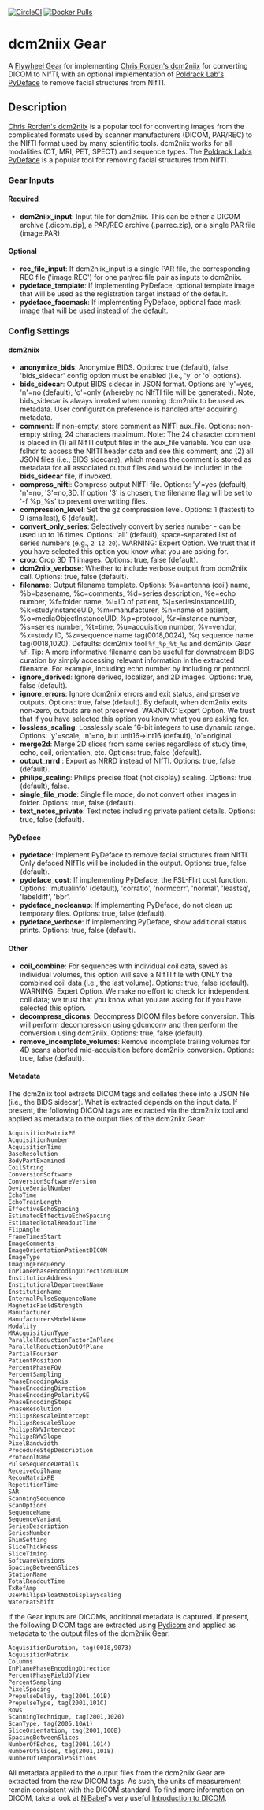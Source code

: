 [![CircleCI](https://circleci.com/gh/flywheel-apps/dcm2niix.svg?style=shield)](https://app.circleci.com/pipelines/github/flywheel-apps/dcm2niix)
[![Docker Pulls](https://img.shields.io/docker/pulls/flywheel/dcm2niix.svg)](https://hub.docker.com/r/flywheel/dcm2niix/)

# dcm2niix Gear

A [Flywheel Gear](https://github.com/flywheel-io/gears/tree/master/spec) for implementing [Chris Rorden's dcm2niix](https://github.com/rordenlab/dcm2niix) for converting DICOM to NIfTI, with an optional implementation of [Poldrack Lab's PyDeface](https://github.com/poldracklab/pydeface) to remove facial structures from NIfTI.

## Description

[Chris Rorden's dcm2niix](https://github.com/rordenlab/dcm2niix) is a popular tool for converting images from the complicated formats used by scanner manufacturers (DICOM, PAR/REC) to the NIfTI format used by many scientific tools. dcm2niix works for all modalities (CT, MRI, PET, SPECT) and sequence types. The [Poldrack Lab's PyDeface](https://github.com/poldracklab/pydeface) is a popular tool for removing facial structures from NIfTI.

### Gear Inputs

#### Required
* **dcm2niix_input**: Input file for dcm2niix. This can be either a DICOM archive (.dicom.zip), a PAR/REC archive (.parrec.zip), or a single PAR file (image.PAR).

#### Optional
* **rec_file_input**: If dcm2niix_input is a single PAR file, the corresponding REC file ('image.REC') for one par/rec file pair as inputs to dcm2niix.
* **pydeface_template**: If implementing PyDeface, optional template image that will be used as the registration target instead of the default.
* **pydeface_facemask**: If implementing PyDeface, optional face mask image that will be used instead of the default.

### Config Settings

#### dcm2niix
* **anonymize_bids**: Anonymize BIDS. Options: true (default), false. 'bids_sidecar' config option must be enabled (i.e., 'y' or 'o' options).
* **bids_sidecar**: Output BIDS sidecar in JSON format. Options are 'y'=yes, 'n'=no (default), 'o'=only (whereby no NIfTI file will be generated). Note, bids_sidecar is always invoked when running dcm2niix to be used as metadata. User configuration preference is handled after acquiring metadata.
*  **comment**: If non-empty, store comment as NIfTI aux_file. Options: non-empty string, 24 characters maximum. Note: The 24 character comment is placed in (1) all NIfTI output files in the aux_file variable. You can use fslhdr to access the NIfTI header data and see this comment; and (2) all JSON files (i.e., BIDS sidecars), which means the comment is stored as metadata for all associated output files and would be included in the **bids_sidecar** file, if invoked.
* **compress_nifti**: Compress output NIfTI file. Options: 'y'=yes (default), 'n'=no, '3'=no,3D. If option '3' is chosen, the filename flag will be set to '-f %p_%s' to prevent overwriting files.
* **compression_level**: Set the gz compression level. Options: 1 (fastest) to 9 (smallest), 6 (default).
* **convert_only_series**: Selectively convert by series number - can be used up to 16 times. Options: 'all' (default), space-separated list of series numbers (e.g., `2 12 20`). WARNING: Expert Option. We trust that if you have selected this option you know what you are asking for.
* **crop**: Crop 3D T1 images. Options: true, false (default).
*  **dcm2niix_verbose**: Whether to include verbose output from dcm2niix call. Options: true, false (default).
* **filename**: Output filename template. Options: %a=antenna (coil) name, %b=basename, %c=comments, %d=series description, %e=echo number, %f=folder name, %i=ID of patient, %j=seriesInstanceUID, %k=studyInstanceUID, %m=manufacturer, %n=name of patient, %o=mediaObjectInstanceUID, %p=protocol, %r=instance number, %s=series number, %t=time, %u=acquisition number, %v=vendor, %x=study ID, %z=sequence name tag(0018,0024), %q sequence name tag(0018,1020). Defaults: dcm2niix tool `%f_%p_%t_%s` and dcm2niix Gear `%f`. Tip: A more informative filename can be useful for downstream BIDS curation by simply accessing relevant information in the extracted filename. For example, including echo number by including or protocol.
* **ignore_derived**: Ignore derived, localizer, and 2D images. Options: true, false (default).
* **ignore_errors**: Ignore dcm2niix errors and exit status, and preserve outputs. Options: true, false (default). By default, when dcm2niix exits non-zero, outputs are not preserved. WARNING: Expert Option. We trust that if you have selected this option you know what you are asking for.
* **lossless_scaling**: Losslessly scale 16-bit integers to use dynamic range. Options: 'y'=scale, 'n'=no, but unit16->int16 (default), 'o'=original.
* **merge2d**: Merge 2D slices from same series regardless of study time, echo, coil, orientation, etc. Options: true, false (default).
* **output_nrrd** : Export as NRRD instead of NIfTI. Options: true, false (default).
* **philips_scaling**: Philips precise float (not display) scaling. Options: true (default), false.
* **single_file_mode**: Single file mode, do not convert other images in folder. Options: true, false (default).
* **text_notes_private**: Text notes including private patient details. Options: true, false (default).

#### PyDeface
* **pydeface**: Implement PyDeface to remove facial structures from NIfTI. Only defaced NIfTIs will be included in the output. Options: true, false (default).
* **pydeface_cost**: If implementing PyDeface, the FSL-Flirt cost function. Options: 'mutualinfo' (default), 'corratio', 'normcorr', 'normal', 'leastsq', 'labeldiff', 'bbr'.
* **pydeface_nocleanup**: If implementing PyDeface, do not clean up temporary files. Options: true, false (default).
* **pydeface_verbose**: If implementing PyDeface, show additional status prints. Options: true, false (default).

#### Other
* **coil_combine**: For sequences with individual coil data, saved as individual volumes, this option will save a NIfTI file with ONLY the combined coil data (i.e., the last volume). Options: true, false (default). WARNING: Expert Option. We make no effort to check for independent coil data; we trust that you know what you are asking for if you have selected this option.
* **decompress_dicoms**: Decompress DICOM files before conversion. This will perform decompression using gdcmconv and then perform the conversion using dcm2niix. Options: true, false (default).
* **remove_incomplete_volumes**: Remove incomplete trailing volumes for 4D scans aborted mid-acquisition before dcm2niix conversion. Options: true, false (default).

#### Metadata

The dcm2niix tool extracts DICOM tags and collates these into a JSON file (i.e., the BIDS sidecar). What is extracted depends on the input data. If present, the following DICOM tags are extracted via the dcm2niix tool and applied as metadata to the output files of the dcm2niix Gear:

	AcquisitionMatrixPE
	AcquisitionNumber
	AcquisitionTime
	BaseResolution
	BodyPartExamined
	CoilString
	ConversionSoftware
	ConversionSoftwareVersion
	DeviceSerialNumber
	EchoTime
	EchoTrainLength
	EffectiveEchoSpacing
	EstimatedEffectiveEchoSpacing
	EstimatedTotalReadoutTime
	FlipAngle
	FrameTimesStart
	ImageComments
	ImageOrientationPatientDICOM
	ImageType
	ImagingFrequency
	InPlanePhaseEncodingDirectionDICOM
	InstitutionAddress
	InstitutionalDepartmentName
	InstitutionName
	InternalPulseSequenceName
	MagneticFieldStrength
	Manufacturer
	ManufacturersModelName
	Modality
	MRAcquisitionType
	ParallelReductionFactorInPlane
	ParallelReductionOutOfPlane
	PartialFourier
	PatientPosition
	PercentPhaseFOV
	PercentSampling
	PhaseEncodingAxis
	PhaseEncodingDirection
	PhaseEncodingPolarityGE
	PhaseEncodingSteps
	PhaseResolution
	PhilipsRescaleIntercept
	PhilipsRescaleSlope
	PhilipsRWVIntercept
	PhilipsRWVSlope
	PixelBandwidth
	ProcedureStepDescription
	ProtocolName
	PulseSequenceDetails
	ReceiveCoilName
	ReconMatrixPE
	RepetitionTime
	SAR
	ScanningSequence
	ScanOptions
	SequenceName
	SequenceVariant
	SeriesDescription
	SeriesNumber
	ShimSetting
	SliceThickness
	SliceTiming
	SoftwareVersions
	SpacingBetweenSlices
	StationName
	TotalReadoutTime
	TxRefAmp
	UsePhilipsFloatNotDisplayScaling
	WaterFatShift

If the Gear inputs are DICOMs, additional metadata is captured. If present, the following DICOM tags are extracted using [Pydicom](https://pydicom.github.io/) and applied as metadata to the output files of the dcm2niix Gear:

	AcquisitionDuration, tag(0018,9073)
	AcquisitionMatrix
	Columns
	InPlanePhaseEncodingDirection
	PercentPhaseFieldOfView
	PercentSampling
	PixelSpacing
	PrepulseDelay, tag(2001,101B)
	PrepulseType, tag(2001,101C)
	Rows
	ScanningTechnique, tag(2001,1020)
	ScanType, tag(2005,10A1)
	SliceOrientation, tag(2001,100B)
	SpacingBetweenSlices
	NumberOfEchos, tag(2001,1014)
	NumberOfSlices, tag(2001,1018)
	NumberOfTemporalPositions

All metadata applied to the output files from the dcm2niix Gear are extracted from the raw DICOM tags. As such, the units of measurement remain consistent with the DICOM standard. To find more information on DICOM, take a look at [NiBabel](https://nipy.org/nibabel/index.html)'s very useful [Introduction to DICOM](https://nipy.org/nibabel/dicom/dicom_intro.html).